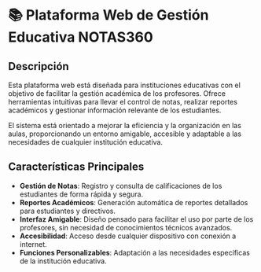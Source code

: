 # 📚 Plataforma Web de Gestión Educativa  NOTAS360 

## Descripción  
Esta plataforma web está diseñada para instituciones educativas con el objetivo de facilitar la gestión académica de los profesores. Ofrece herramientas intuitivas para llevar el control de notas, realizar reportes académicos y gestionar información relevante de los estudiantes.  

El sistema está orientado a mejorar la eficiencia y la organización en las aulas, proporcionando un entorno amigable, accesible y adaptable a las necesidades de cualquier institución educativa.  

## Características Principales  
- **Gestión de Notas**: Registro y consulta de calificaciones de los estudiantes de forma rápida y segura.  
- **Reportes Académicos**: Generación automática de reportes detallados para estudiantes y directivos.  
- **Interfaz Amigable**: Diseño pensado para facilitar el uso por parte de los profesores, sin necesidad de conocimientos técnicos avanzados.  
- **Accesibilidad**: Acceso desde cualquier dispositivo con conexión a internet.  
- **Funciones Personalizables**: Adaptación a las necesidades específicas de la institución educativa.  
